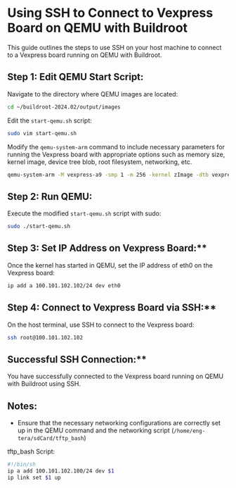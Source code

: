 # Using SSH to Connect to Vexpress Board on QEMU with Buildroot

This guide outlines the steps to use SSH on your host machine to connect to a Vexpress board running on QEMU with Buildroot.

## Step 1: Edit QEMU Start Script:

Navigate to the directory where QEMU images are located:

```bash
cd ~/buildroot-2024.02/output/images
```
Edit the `start-qemu.sh` script:

```bash
sudo vim start-qemu.sh
```
Modify the `qemu-system-arm` command to include necessary parameters for running the Vexpress board with appropriate options such as memory size, kernel image, device tree blob, root filesystem, networking, etc.

```bash
qemu-system-arm -M vexpress-a9 -smp 1 -m 256 -kernel zImage -dtb vexpress-v2p-ca9.dtb -drive file=rootfs.ext2,if=sd,format=raw -append "console=ttyAMA0,115200 rootwait root=/dev/mmcblk0" -net nic,model=lan9118 -net tap,script=/home/eng-tera/sdCard/tftp_bash
```

## Step 2: Run QEMU:

Execute the modified `start-qemu.sh` script with sudo:

```bash
sudo ./start-qemu.sh
```

## Step 3: Set IP Address on Vexpress Board:**

Once the kernel has started in QEMU, set the IP address of eth0 on the Vexpress board:

```bash
ip add a 100.101.102.102/24 dev eth0
```

## Step 4: Connect to Vexpress Board via SSH:**

On the host terminal, use SSH to connect to the Vexpress board:

```bash
ssh root@100.101.102.102
```

## Successful SSH Connection:**

You have successfully connected to the Vexpress board running on QEMU with Buildroot using SSH.

## Notes:

- Ensure that the necessary networking configurations are correctly set up in the QEMU command and the networking script (`/home/eng-tera/sdCard/tftp_bash`)

tftp_bash Script:
```bash
#!/bin/sh
ip a add 100.101.102.100/24 dev $1
ip link set $1 up
```
